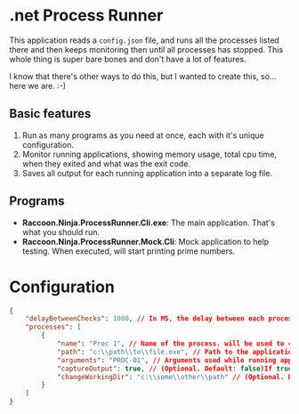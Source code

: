 # .net Process Runner

This application reads a `config.json` file, and runs all the processes listed there and then keeps monitoring then until all processes has stopped. This whole thing is super bare bones and don't have a lot of features.

I know that there's other ways to do this, but I wanted to create this, so... here we are. :-)

## Basic features

1. Run as many programs as you need at once, each with it's unique configuration.
2. Monitor running applications, showing memory usage, total cpu time, when they exited and what was the exit code.
3. Saves all output for each running application into a separate log file.


## Programs
- **Raccoon.Ninja.ProcessRunner.Cli.exe**: The main application. That's what you should run.
- **Raccoon.Ninja.ProcessRunner.Mock.Cli**: Mock application to help testing. When executed, will start printing prime numbers.

# Configuration
```json
{
	"delayBetweenChecks": 1000, // In MS, the delay between each process check.
	"processes": [
		{
			"name": "Proc 1", // Name of the process. will be used to create monitoring log files,
			"path": "c:\\path\\to\\file.exe", // Path to the application that will be executed.
			"arguments": "PROC-01", // Arguments used while running application pointed in path property.
			"captureOutput": true, // (Optional. Default: false)If true, will capture the application's output to a log file.
			"changeWorkingDir": "c:\\some\\other\\path" // (Optional. Default: null) If informed, ProcessRunner will change the current directory to this one before running the program informed in the path property.
		}
	]
}

```

